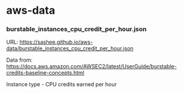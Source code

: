 # aws-data

### burstable_instances_cpu_credit_per_hour.json

URL: https://sashee.github.io/aws-data/burstable_instances_cpu_credit_per_hour.json

Data from: https://docs.aws.amazon.com/AWSEC2/latest/UserGuide/burstable-credits-baseline-concepts.html

Instance type - CPU credits earned per hour
